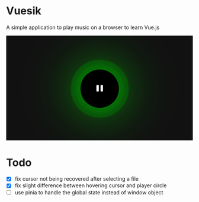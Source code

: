 # Vuesik

A simple application to play music on a browser to learn Vue.js

![sample image of Vuesik playing](./cover.png)

# Todo

- [x] fix cursor not being recovered after selecting a file
- [x] fix slight difference between hovering cursor and player circle
- [ ] use pinia to handle the global state instead of window object
